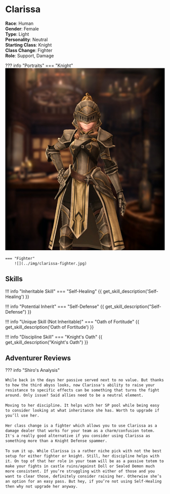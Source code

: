 # Clarissa

**Race**: Human  
**Gender**: Female  
**Type**: Light  
**Personality**: Neutral  
**Starting Class**: Knight  
**Class Change**: Fighter  
**Role**: Support, Damage

??? info "Portraits"
    === "Knight"
        ![](../img/clarissa-knight.jpg)

    === "Fighter"
        ![](../img/clarissa-fighter.jpg)

## Skills

!!! info "Inheritable Skill"
    === "Self-Healing"
        {{ get_skill_description('Self-Healing') }}

!!! info "Potential Inherit"
    === "Self-Defense"
        {{ get_skill_description("Self-Defense") }}
        
!!! info "Unique Skill (Not Inheritable)"
    === "Oath of Fortitude"
        {{ get_skill_description('Oath of Fortitude') }}
        
!!! info "Discipline Skill"
    === "Knight's Oath"
        {{ get_skill_description("Knight's Oath") }}

## Adventurer Reviews

??? info "Shiro's Analysis"

    While back in the days her passive served next to no value. But thanks to how the third abyss looks, now Clarissa's ability to raise your resistance to specific effects can be something that turns the fight around. Only issue? Said allies need to be a neutral element.

    Moving to her discipline. It helps with her SP pool while being easy to consider looking at what inheritance she has. Worth to upgrade if you’ll use her.

    Her class change is a fighter which allows you to use Clarissa as a damage dealer that works for your team as a charm/confusion totem. It's a really good alternative if you consider using Clarissa as something more than a Knight Defense spammer.

    To sum it up. While Clarissa is a rather niche pick with not the best setup for either fighter or knight. Still, her discipline helps with it. On top of that her role in your team will be as a passive totem to make your fights in castle ruins/against Doll or Sealed Demon much more consistent. If you’re struggling with either of those and you want to clear those, definitely consider raising her. Otherwise she’s an option for an easy pass. But hey, if you’re not using Self-Healing then why not upgrade her anyway.